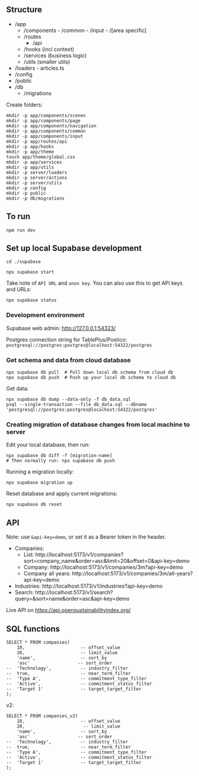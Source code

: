 ## Structure

- /app
	- /components
			- /common
			- /input
			- /[area specific]
	- /routes
		- /api
	- /hooks (incl context)
	- /services (business logic)
	- /utils (smaller utils)
- /loaders
		- articles.ts
- /config
- /public
- /db
	- /migrations

Create folders:

	mkdir -p app/components/scenes
	mkdir -p app/components/page
	mkdir -p app/components/navigation
	mkdir -p app/components/common
	mkdir -p app/components/input
	mkdir -p app/routes/api
	mkdir -p app/hooks
	mkdir -p app/theme
	touch app/theme/global.css
	mkdir -p app/services
	mkdir -p app/utils
	mkdir -p server/loaders
	mkdir -p server/actions
	mkdir -p server/utils
	mkdir -p config
	mkdir -p public
	mkdir -p db/migrations

## To run

	npm run dev

## Set up local Supabase development

	cd ./supabase

	npx supabase start

Take note of `API URL` and `anon key`. You can also use this to get API keys and URLs:

	npx supabase status

### Development environment

Supabase web admin: http://127.0.0.1:54323/

Postgres connection string for TablePlus/Postico: `postgresql://postgres:postgres@localhost:54322/postgres`

### Get schema and data from cloud database

	npx supabase db pull  # Pull down local db schema from cloud db
	npx supabase db push  # Push up your local db schema to cloud db

Get data:

	npx supabase db dump --data-only -f db_data.sql
	psql --single-transaction --file db_data.sql --dbname 'postgresql://postgres:postgres@localhost:54322/postgres'

### Creating migration of database changes from local machine to server

Edit your local database, then run:

	npx supabase db diff -f [migration-name]
	# Then normally run: npx supabase db push

Running a migration locally:

	npx supabase migration up

Reset database and apply current migrations:

	npx supabase db reset

## API

Note: use `&api-key=demo`, or set it as a Bearer token in the header.

- Companies:
	- List: http://localhost:5173/v1/companies?sort=company_name&order=asc&limit=20&offset=0&api-key=demo
	- Company: http://localhost:5173/v1/companies/3m?api-key=demo
	- Company all years: http://localhost:5173/v1/companies/3m/all-years?api-key=demo
- Industries: http://localhost:5173/v1/industries?api-key=demo
- Search: http://localhost:5173/v1/search?query=&sort=name&order=asc&api-key=demo

Live API on https://api.opensustainabilityindex.org/

## SQL functions

	SELECT * FROM companies(
		10,                     -- offset_value
		20,                     -- limit_value
		'name',                 -- sort_by
		'asc'                  -- sort_order
	--  'Technology',           -- industry_filter
	--  true,                   -- near_term_filter
	--  'Type A',               -- commitment_type_filter
	--  'Active',               -- commitment_status_filter
	--  'Target 1'              -- target_target_filter
	);

v2:

	SELECT * FROM companies_v2(
		10,                     -- offset_value
		20,	                     -- limit_value
		'name',                 -- sort_by
		'asc'                  -- sort_order
	--  'Technology',           -- industry_filter
	--  true,                   -- near_term_filter
	--  'Type A',               -- commitment_type_filter
	--  'Active',               -- commitment_status_filter
	--  'Target 1'              -- target_target_filter
	);
